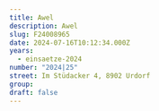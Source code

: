 ```yaml
---
title: Awel
description: Awel
slug: F24008965
date: 2024-07-16T10:12:34.000Z
years:
  - einsaetze-2024
number: "2024|25"
street: Im Stüdacker 4, 8902 Urdorf
group:
draft: false
---
```

